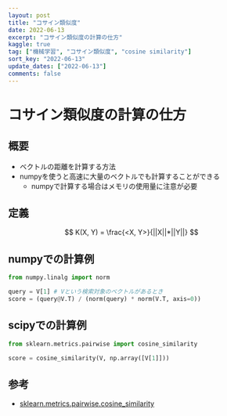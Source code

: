 ```yaml
---
layout: post
title: "コサイン類似度"
date: 2022-06-13
excerpt: "コサイン類似度の計算の仕方"
kaggle: true
tag: ["機械学習", "コサイン類似度", "cosine similarity"]
sort_key: "2022-06-13"
update_dates: ["2022-06-13"]
comments: false
---
```


# コサイン類似度の計算の仕方

## 概要
 - ベクトルの距離を計算する方法
 - numpyを使うと高速に大量のベクトルでも計算することができる
   - numpyで計算する場合はメモリの使用量に注意が必要

## 定義

$$
K(X, Y) = \frac{<X, Y>}{||X||*||Y||}
$$

## numpyでの計算例

```python
from numpy.linalg import norm

query = V[1] # Vという検索対象のベクトルがあるとき
score = (query@V.T) / (norm(query) * norm(V.T, axis=0))
```

## scipyでの計算例

```python
from sklearn.metrics.pairwise import cosine_similarity

score = cosine_similarity(V, np.array([V[1]]))
```

## 参考
 - [sklearn.metrics.pairwise.cosine_similarity](https://scikit-learn.org/stable/modules/generated/sklearn.metrics.pairwise.cosine_similarity.html)
